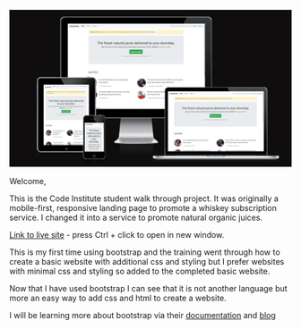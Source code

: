 ![juicing drop header](assets/images/juicing-drop-header.png)

Welcome,

This is the Code Institute student walk through project. It was originally a mobile-first, responsive landing page to promote a whiskey subscription service. I changed it into a service to promote natural organic juices.

[Link to live site](https://todiane.github.io/bootstrap-landing-page/) - press Ctrl + click to open in new window.

This is my first time using bootstrap and the training went through how to create a basic website with additional css and styling but I prefer websites with minimal css and styling so added to the completed basic website.

Now that I have used bootstrap I can see that it is not another language but more an easy way to add css and html to create a website.

I will be learning more about bootstrap via their [documentation](https://blog.getbootstrap.com/) and [blog](https://blog.getbootstrap.com/)

